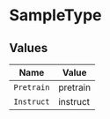 # SampleType


## Values

| Name       | Value      |
| ---------- | ---------- |
| `Pretrain` | pretrain   |
| `Instruct` | instruct   |